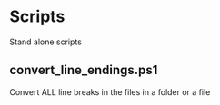 # Scripts
Stand alone scripts

## convert_line_endings.ps1
Convert ALL line breaks in the files in a folder or a file

